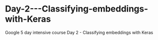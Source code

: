 # Day-2---Classifying-embeddings-with-Keras
Google 5 day intensive course Day 2 - Classifying embeddings with Keras
